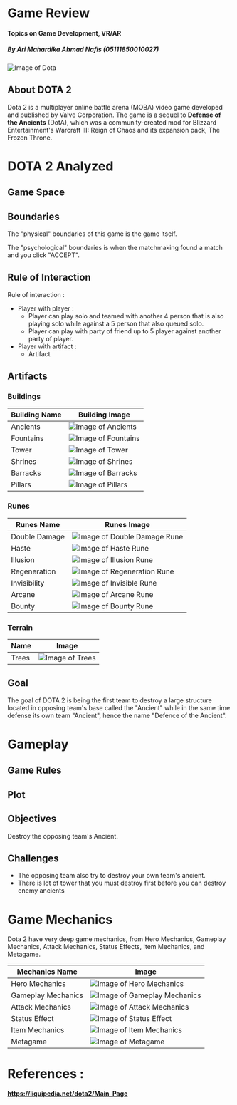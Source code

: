 # Game Review
#### Topics on Game Development, VR/AR
##### By Ari Mahardika Ahmad Nafis (05111850010027)

![Image of Dota](Images/dota2.jpg)

## About DOTA 2
Dota 2 is a multiplayer online battle arena (MOBA) video game developed and published by Valve Corporation. The game is a sequel to **Defense of the Ancients** (DotA), which was a community-created mod for Blizzard Entertainment's Warcraft III: Reign of Chaos and its expansion pack, The Frozen Throne. 

# DOTA 2 Analyzed
## Game Space
[//]: # (Focus from real world to game world)

## Boundaries
[//]: # (Can be physical or psychological)
The "physical" boundaries of this game is the game itself.

The "psychological" boundaries is when the matchmaking found a match and you click "ACCEPT".

## Rule of Interaction
[//]: # (Between player with player or player with artifact)
Rule of interaction : 

* Player with player : 
    * Player can play solo and teamed with another 4 person that is also playing solo while against a 5 person that also queued solo.
    * Player can play with party of friend up to 5 player against another party of player.
* Player with artifact :
    * Artifact


## Artifacts 
[//]: # (Artifact is passive object player interact with, every game have artifact)
### Buildings

Building Name | Building Image
-----------| ------------
Ancients | ![Image of Ancients](Images/b_ancients.jpg)
Fountains | ![Image of Fountains](Images/b_fountains.jpg)
Tower | ![Image of Tower](Images/b_tower.jpg)
Shrines | ![Image of Shrines](Images/b_shrines.jpg)
Barracks | ![Image of Barracks](Images/b_rax.jpg)
Pillars | ![Image of Pillars](Images/b_pillars.jpg)

### Runes
Runes Name | Runes Image
-----------| ------------
Double Damage | ![Image of Double Damage Rune](Images/rune_dd.png)
Haste | ![Image of Haste Rune](Images/rune_haste.png)
Illusion | ![Image of Illusion Rune](Images/rune_illu.png)
Regeneration | ![Image of Regeneration Rune](Images/rune_regen.png)
Invisibility | ![Image of Invisible Rune](Images/rune_invis.png)
Arcane | ![Image of Arcane Rune](Images/rune_arcane.png)
Bounty | ![Image of Bounty Rune](Images/rune_bounty.png)

### Terrain
Name | Image
-----------| ------------
Trees | ![Image of Trees](Images/trees.jpg)

## Goal
The goal of DOTA 2 is being the first team to destroy a large structure located in opposing team's base called the "Ancient" while in the same time defense its own team "Ancient", hence the name "Defence of the Ancient".

# Gameplay 
[//]: # (How the player interact with the game:)
## Game Rules


## Plot


## Objectives
Destroy the opposing team's Ancient.

## Challenges
* The opposing team also try to destroy your own team's ancient.
* There is lot of tower that you must destroy first before you can destroy enemy ancients

# Game Mechanics
[//]: # (Construct of methods designed for the player to interact with the game states, thus providing gameplay)
Dota 2 have very deep game mechanics, from Hero Mechanics, Gameplay Mechanics, Attack Mechanics, Status Effects, Item Mechanics, and Metagame.

Mechanics Name | Image
-----------| ------------
Hero Mechanics | ![Image of Hero Mechanics](Images/mech_hero.png)
Gameplay Mechanics | ![Image of Gameplay Mechanics](Images/mech_Gameplay.png)
Attack Mechanics | ![Image of Attack Mechanics](Images/mech_Attack.png)
Status Effect | ![Image of Status Effect](Images/mech_status.png)
Item Mechanics | ![Image of Item Mechanics](Images/mech_item.png)
Metagame | ![Image of Metagame](Images/mech_metagame.png)

# References : 
#### https://liquipedia.net/dota2/Main_Page
